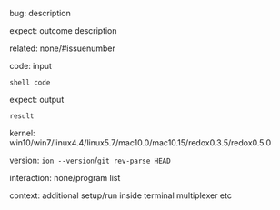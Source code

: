 bug: description

expect: outcome description

related: none/#issuenumber

code: input
```
shell code
```

expect: output
```
result
```

kernel: win10/win7/linux4.4/linux5.7/mac10.0/mac10.15/redox0.3.5/redox0.5.0

version: `ion --version`/`git rev-parse HEAD`

interaction: none/program list

context: additional setup/run inside terminal multiplexer etc
